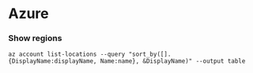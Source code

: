 # Azure

### Show regions

```text
az account list-locations --query "sort_by([].{DisplayName:displayName, Name:name}, &DisplayName)" --output table
```

